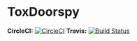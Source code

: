 # ToxDoorspy


**CircleCI:** [![CircleCI](https://circleci.com/gh/zoff99/ToxDoorspy/tree/master.png?style=badge)](https://circleci.com/gh/zoff99/ToxDoorspy)
**Travis:** [![Build Status](https://travis-ci.org/zoff99/ToxDoorspy.png?branch=master)](https://travis-ci.org/zoff99/ToxDoorspy)


